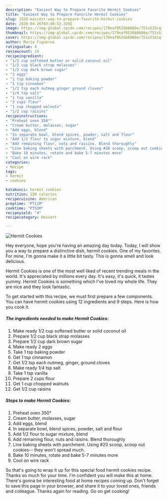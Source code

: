 ```yaml
---
description: "Easiest Way to Prepare Favorite Hermit Cookies"
title: "Easiest Way to Prepare Favorite Hermit Cookies"
slug: 1528-easiest-way-to-prepare-favorite-hermit-cookies
date: 2020-04-26T03:40:53.339Z
image: https://img-global.cpcdn.com/recipes/179eaf0526b8680e/751x532cq70/hermit-cookies-recipe-main-photo.jpg
thumbnail: https://img-global.cpcdn.com/recipes/179eaf0526b8680e/751x532cq70/hermit-cookies-recipe-main-photo.jpg
cover: https://img-global.cpcdn.com/recipes/179eaf0526b8680e/751x532cq70/hermit-cookies-recipe-main-photo.jpg
author: Mario Figueroa
ratingvalue: 4
reviewcount: 14
recipeingredient:
- "1/2 cup softened butter or solid coconut oil"
- "1/2 cup black strap molasses"
- "1/2 cup dark brown sugar"
- "2 eggs"
- "1 tsp baking powder"
- "1 tsp cinnamon"
- "1/2 tsp each nutmeg ginger ground cloves"
- "1/4 tsp salt"
- "1 tsp vanilla"
- "2 cups flour"
- "1 cup chopped walnuts"
- "1/2 cup raisins"
recipeinstructions:
- "Preheat oven 350°"
- "Cream butter, molasses, sugar"
- "Add eggs, blend"
- "In separate bowl, blend spices, powder, salt and flour"
- "Add 1/2 flour to sugar mixture, blend"
- "Add remaining flour, nuts and raisins. Blend thoroughly"
- "Line baking sheets with parchment. Using #20 scoop, scoop out cookies-- they won&#39;t spread much."
- "Bake 10 minutes, rotate and bake 5-7 minutes more"
- "Cool on wire rack"
categories:
- Recipe
tags:
- hermit
- cookies

katakunci: hermit cookies 
nutrition: 250 calories
recipecuisine: American
preptime: "PT11M"
cooktime: "PT53M"
recipeyield: "4"
recipecategory: Dessert

---
```



![Hermit Cookies](https://img-global.cpcdn.com/recipes/179eaf0526b8680e/751x532cq70/hermit-cookies-recipe-main-photo.jpg)

Hey everyone, hope you're having an amazing day today. Today, I will show you a way to prepare a distinctive dish, hermit cookies. One of my favorites. For mine, I'm gonna make it a little bit tasty. This is gonna smell and look delicious.

Hermit Cookies is one of the most well liked of recent trending meals in the world. It's appreciated by millions every day. It's easy, it's quick, it tastes yummy. Hermit Cookies is something which I've loved my whole life. They are nice and they look fantastic.




To get started with this recipe, we must first prepare a few components. You can have hermit cookies using 12 ingredients and 9 steps. Here is how you cook it.

<!--inarticleads1-->

##### The ingredients needed to make Hermit Cookies:

1. Make ready 1/2 cup softened butter or solid coconut oil
1. Prepare 1/2 cup black strap molasses
1. Prepare 1/2 cup dark brown sugar
1. Make ready 2 eggs
1. Take 1 tsp baking powder
1. Get 1 tsp cinnamon
1. Get 1/2 tsp each nutmeg, ginger, ground cloves
1. Make ready 1/4 tsp salt
1. Take 1 tsp vanilla
1. Prepare 2 cups flour
1. Get 1 cup chopped walnuts
1. Get 1/2 cup raisins




<!--inarticleads2-->

##### Steps to make Hermit Cookies:

1. Preheat oven 350°
1. Cream butter, molasses, sugar
1. Add eggs, blend
1. In separate bowl, blend spices, powder, salt and flour
1. Add 1/2 flour to sugar mixture, blend
1. Add remaining flour, nuts and raisins. Blend thoroughly
1. Line baking sheets with parchment. Using #20 scoop, scoop out cookies-- they won&#39;t spread much.
1. Bake 10 minutes, rotate and bake 5-7 minutes more
1. Cool on wire rack




So that's going to wrap it up for this special food hermit cookies recipe. Thanks so much for your time. I'm confident you will make this at home. There's gonna be interesting food at home recipes coming up. Don't forget to save this page in your browser, and share it to your loved ones, friends and colleague. Thanks again for reading. Go on get cooking!
